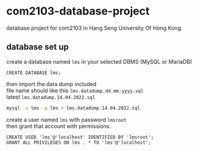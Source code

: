 # com2103-database-project
database project for com2103 in Hang Seng University Of Hong Kong

## database set up
create a database named `lms` in your selected DBMS (MySQL or MariaDB)
```mysql
CREATE DATABASE lms;
```

then import the data dump included \
file name should like this
`lms.datadump.dd.mm.yyyy.sql`\
latest `lms.datadump.14.04.2022.sql`
```bash
mysql -u lms -p lms < lms.datadump.14.04.2022.sql
```
create a user named `lms` with password `lmsroot` \
then grant that account with permissions. 
```mysql
CREATE USER 'lms'@'localhost' IDENTIFIED BY 'lmsroot';
GRANT ALL PRIVILEGES ON lms . * TO 'lms'@'localhost';
```

